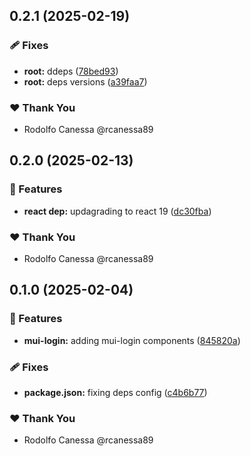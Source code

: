 ## 0.2.1 (2025-02-19)

### 🩹 Fixes

- **root:** ddeps ([78bed93](https://github.com/rcanessa89/my-shared/commit/78bed93))
- **root:** deps versions ([a39faa7](https://github.com/rcanessa89/my-shared/commit/a39faa7))

### ❤️ Thank You

- Rodolfo Canessa @rcanessa89

## 0.2.0 (2025-02-13)

### 🚀 Features

- **react dep:** updagrading to react 19 ([dc30fba](https://github.com/rcanessa89/my-shared/commit/dc30fba))

### ❤️ Thank You

- Rodolfo Canessa @rcanessa89

## 0.1.0 (2025-02-04)

### 🚀 Features

- **mui-login:** adding mui-login components ([845820a](https://github.com/rcanessa89/my-shared/commit/845820a))

### 🩹 Fixes

- **package.json:** fixing deps config ([c4b6b77](https://github.com/rcanessa89/my-shared/commit/c4b6b77))

### ❤️ Thank You

- Rodolfo Canessa @rcanessa89

